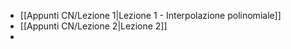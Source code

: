 - [[Appunti CN/Lezione 1|Lezione 1 - Interpolazione polinomiale]]
- [[Appunti CN/Lezione 2|Lezione 2]]
- 